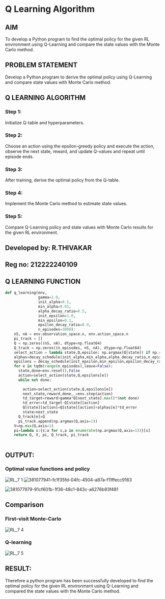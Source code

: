 # Q Learning Algorithm


## AIM
To develop a Python program to find the optimal policy for the given RL environment using Q-Learning and compare the state values with the Monte Carlo method.

## PROBLEM STATEMENT

Develop a Python program to derive the optimal policy using Q-Learning and compare state values with Monte Carlo method.
## Q LEARNING ALGORITHM
### Step 1:
Initialize Q-table and hyperparameters.

### Step 2:
Choose an action using the epsilon-greedy policy and execute the action, observe the next state, reward, and update Q-values and repeat until episode ends.

### Step 3:
After training, derive the optimal policy from the Q-table.

### Step 4:
Implement the Monte Carlo method to estimate state values.

### Step 5:
Compare Q-Learning policy and state values with Monte Carlo results for the given RL environment.

## Developed by: R.THIVAKAR
## Reg no: 212222240109


## Q LEARNING FUNCTION
```python
def q_learning(env, 
               gamma=1.0,
               init_alpha=0.5,
               min_alpha=0.01,
               alpha_decay_ratio=0.5,
               init_epsilon=1.0,
               min_epsilon=0.1,
               epsilon_decay_ratio=0.9,
               n_episodes=3000):
    nS, nA = env.observation_space.n, env.action_space.n
    pi_track = []
    Q = np.zeros((nS, nA), dtype=np.float64)
    Q_track = np.zeros((n_episodes, nS, nA), dtype=np.float64)
    select_action = lambda state,Q,epsilon: np.argmax(Q[state]) if np.random.random()>epsilon else np.random.randint(len(Q[state]))
    alphas=decay_schedule(init_alpha,min_alpha,alpha_decay_ratio,n_episodes)
    epsilons = decay_schedule(init_epsilon,min_epsilon,epsilon_decay_ratio,n_episodes)
    for e in tqdm(range(n_episodes),leave=False):
      state,done=env.reset(),False
      action=select_action(state,Q,epsilons[e])
      while not done:
        
        action=select_action(state,Q,epsilons[e])
        next_state,reward,done,_=env.step(action)
        td_target=reward+gamma*Q[next_state].max()*(not done)
        td_error=td_target-Q[state][action]
        Q[state][action]=Q[state][action]+alphas[e]*td_error
        state=next_state
      Q_track[e]=Q
      pi_track.append(np.argmax(Q,axis=1))
    V=np.max(Q,axis=1)
    pi=lambda s:{s:a for s,a in enumerate(np.argmax(Q,axis=1))}[s]
    return Q, V, pi, Q_track, pi_track
 
```
## OUTPUT:

### Optimal value functions and policy
![RL_7 1](https://github.com/user-attachments/assets/95cac75b-e813-4922-9182-3b8d49b5165e)
![381077941-fc1f35fd-04fc-4504-a87a-f11ffecc9163](https://github.com/user-attachments/assets/19c6ddbc-9a33-4b15-98e4-79bf7b3c2bb0)

![381077979-91cf601b-1f36-48c1-843c-a6276b93f481](https://github.com/user-attachments/assets/694305c0-8968-40b4-b294-055c9dcdb74e)



## Comparison
### First-visit Monte-Carlo

![RL_7 4](https://github.com/user-attachments/assets/c675ccb3-8e4c-4f7b-a9f6-6c292cc03381)

### Q-learning

![RL_7 5](https://github.com/user-attachments/assets/59bc0402-2107-4944-a452-d0b84f742ccc)



## RESULT:

Therefore a python program has been successfully developed to find the optimal policy for the given RL environment using Q-Learning and compared the state values with the Monte Carlo method.
